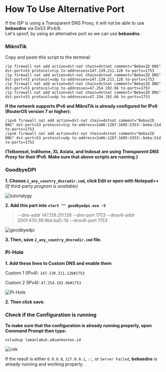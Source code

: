 # How To Use Alternative Port
If the ISP is using a Transparent DNS Proxy, it will not be able to use **bebasdns** via Do53 IPv4/6.<br>
Let's spoof, by using an alternative port so we can use **bebasdns**.

### MikroTik

Copy and paste this script to the terminal:

``` 
/ip firewall nat add action=dst-nat chain=dstnat comment="BebasID DNS" dst-port=53 protocol=tcp to-addresses=147.139.211.126 to-ports=1753
/ip firewall nat add action=dst-nat chain=dstnat comment="BebasID DNS" dst-port=53 protocol=udp to-addresses=147.139.211.126 to-ports=1753
/ip firewall nat add action=dst-nat chain=dstnat comment="BebasID DNS" dst-port=53 protocol=tcp to-addresses=47.254.192.66 to-ports=1753
/ip firewall nat add action=dst-nat chain=dstnat comment="BebasID DNS" dst-port=53 protocol=udp to-addresses=47.254.192.66 to-ports=1753
```

<b>If the network supports IPv6 and MikroTik is already configured for IPv6 (RouterOS version 7 or higher):</b><br>
```
/ipv6 firewall nat add action=dst-nat chain=dstnat comment="BebasID DNS" dst-port=53 protocol=tcp to-address=2a06:1287:1605:5353::beba:51d to-ports=1753
/ipv6 firewall nat add action=dst-nat chain=dstnat comment="BebasID DNS" dst-port=53 protocol=udp to-address=2a06:1287:1605:5353::beba:51d to-ports=1753
```
<b>(Telkomsel, Indihome, XL Axiata, and Indosat are using <i>Transparent DNS Proxy</i> for their IPv6. Make sure that above scripts are running.)</b>

### GoodbyeDPI

**1. Choose ``2_any_country_dnsredir.cmd``, click Edit or open with __Notepad++__** *(If third-party program is available)*

![tutorialygy](https://media.discordapp.net/attachments/1059052464919298049/1107666667732992130/image.png)

**2. Add this part into ``start "" goodbyedpi.exe -5``**
>  --dns-addr 147.139.211.126 --dns-port 1753 --dnsv6-addr 2001:470:36:9be:ba5::1d --dnsv6-port 1753

![goodbyedpi](https://media.discordapp.net/attachments/1059052464919298049/1107664890761580574/image.png)

**3. Then, save ``2_any_country_dnsredir.cmd`` file.**

### Pi-Hole
**1. Add these lines to Custom DNS and enable them**

Custom 1 (IPv4): ``147.139.211.126#1753``

Custom 2 (IPv4): ``47.254.192.66#1753``

![Pi-Hole](https://media.discordapp.net/attachments/1059052464919298049/1059052488428372030/image.png)

**2. Then click save.**

### Check if the Configuration is running

**To make sure that the configuration is already running properly, open Command Prompt then type:**
```
nslookup lamanlabuh.aduankonten.id
```
![cek](https://media.discordapp.net/attachments/1059052464919298049/1107658636001542154/image.png)

If the result is either `0.0.0.0`, `127.0.0.1`, `::`, or `Server Failed`, **bebasdns** is already running and working properly.

